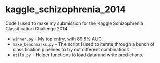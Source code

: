 kaggle_schizophrenia_2014
=========================

Code I used to make my submission for the Kaggle Schizophrenia Classification Challenge 2014

- `winner.py` - My top entry, with 89.6% AUC.
- `make_benchmarks.py` - The script I used to iterate through a bunch of classification pipelines to try out different combinations.
- `utils.py` - Helper functions to load data and write predictions.
